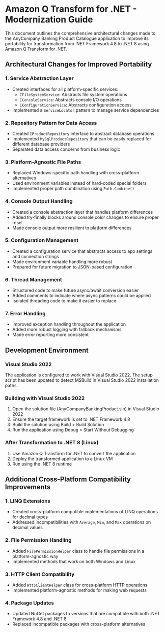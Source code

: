 # Amazon Q Transform for .NET - Modernization Guide

This document outlines the comprehensive architectural changes made to the AnyCompany Banking Product Catalogue application to improve its portability for transformation from .NET Framework 4.8 to .NET 8 using Amazon Q Transform for .NET.

## Architectural Changes for Improved Portability

### 1. Service Abstraction Layer
- Created interfaces for all platform-specific services:
  - `IFileSystemService`: Abstracts file system operations
  - `IConsoleService`: Abstracts console I/O operations
  - `IConfigurationService`: Abstracts configuration access
- Implemented a `ServiceLocator` pattern to manage service dependencies

### 2. Repository Pattern for Data Access
- Created `IProductRepository` interface to abstract database operations
- Implemented `MySqlProductRepository` that can be easily replaced for different database providers
- Separated data access concerns from business logic

### 3. Platform-Agnostic File Paths
- Replaced Windows-specific path handling with cross-platform alternatives
- Used environment variables instead of hard-coded special folders
- Implemented proper path combination using `Path.Combine()`

### 4. Console Output Handling
- Created a console abstraction layer that handles platform differences
- Added try-finally blocks around console color changes to ensure proper reset
- Made console output more resilient to platform differences

### 5. Configuration Management
- Created a configuration service that abstracts access to app settings and connection strings
- Made environment variable handling more robust
- Prepared for future migration to JSON-based configuration

### 6. Thread Management
- Structured code to make future async/await conversion easier
- Added comments to indicate where async patterns could be applied
- Isolated threading code to make it easier to replace

### 7. Error Handling
- Improved exception handling throughout the application
- Added more robust logging with fallback mechanisms
- Made error reporting more consistent

## Development Environment

### Visual Studio 2022
The application is configured to work with Visual Studio 2022. The setup script has been updated to detect MSBuild in Visual Studio 2022 installation paths.

### Building with Visual Studio 2022
1. Open the solution file (AnyCompanyBankingProduct.sln) in Visual Studio 2022
2. Ensure the target framework is set to .NET Framework 4.8
3. Build the solution using Build > Build Solution
4. Run the application using Debug > Start Without Debugging

### After Transformation to .NET 8 (Linux)
1. Use Amazon Q Transform for .NET to convert the application
2. Deploy the transformed application to a Linux VM
3. Run using the .NET 8 runtime

## Additional Cross-Platform Compatibility Improvements

### 1. LINQ Extensions
- Created cross-platform compatible implementations of LINQ operations for decimal types
- Addressed incompatibilities with `Average`, `Min`, and `Max` operations on decimal values

### 2. File Permission Handling
- Added `FilePermissionHelper` class to handle file permissions in a platform-agnostic way
- Implemented methods that work on both Windows and Linux

### 3. HTTP Client Compatibility
- Added `HttpClientHelper` class for cross-platform HTTP operations
- Implemented platform-agnostic methods for making web requests

### 4. Package Updates
- Updated NuGet packages to versions that are compatible with both .NET Framework 4.8 and .NET 8
- Replaced incompatible packages with cross-platform alternatives
